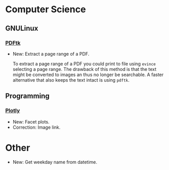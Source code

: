 # Computer Science

## GNULinux

### [PDFtk](pdftk.md)

* New: Extract a page range of a PDF.

    To extract a page range of a PDF you could print to file using `evince`
    selecting a page range. The drawback of this method is that the text might be
    converted to images an thus no longer be searchable. A faster alternative that
    also keeps the text intact is using `pdftk`.
    

## Programming

### [Plotly](plotly.md)

* New: Facet plots.
* Correction: Image link.

# Other

* New: Get weekday name from datetime.